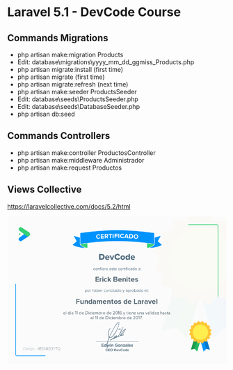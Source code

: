 # Laravel 5.1 - DevCode Course

## Commands Migrations

* php artisan make:migration Products
* Edit: database\migrations\yyyy_mm_dd_ggmiss_Products.php
* php artisan migrate:install (first time)
* php artisan migrate (first time)
* php artisan migrate:refresh (next time)
* php artisan make:seeder ProductsSeeder
* Edit: database\seeds\ProductsSeeder.php
* Edit: database\seeds\DatabaseSeeder.php
* php artisan db:seed

## Commands Controllers

* php artisan make:controller ProductosController
* php artisan make:middleware Administrador
* php artisan make:request Productos

## Views Collective

https://laravelcollective.com/docs/5.2/html


![Certificado](https://raw.githubusercontent.com/ebenites/devcode-laravel/master/4B5N4S3Y7Q.png)
